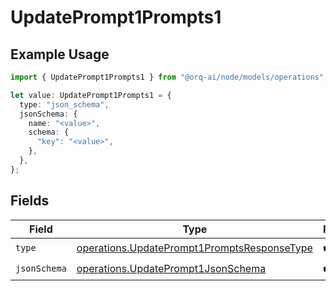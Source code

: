 # UpdatePrompt1Prompts1

## Example Usage

```typescript
import { UpdatePrompt1Prompts1 } from "@orq-ai/node/models/operations";

let value: UpdatePrompt1Prompts1 = {
  type: "json_schema",
  jsonSchema: {
    name: "<value>",
    schema: {
      "key": "<value>",
    },
  },
};
```

## Fields

| Field                                                                                                      | Type                                                                                                       | Required                                                                                                   | Description                                                                                                |
| ---------------------------------------------------------------------------------------------------------- | ---------------------------------------------------------------------------------------------------------- | ---------------------------------------------------------------------------------------------------------- | ---------------------------------------------------------------------------------------------------------- |
| `type`                                                                                                     | [operations.UpdatePrompt1PromptsResponseType](../../models/operations/updateprompt1promptsresponsetype.md) | :heavy_check_mark:                                                                                         | N/A                                                                                                        |
| `jsonSchema`                                                                                               | [operations.UpdatePrompt1JsonSchema](../../models/operations/updateprompt1jsonschema.md)                   | :heavy_check_mark:                                                                                         | N/A                                                                                                        |